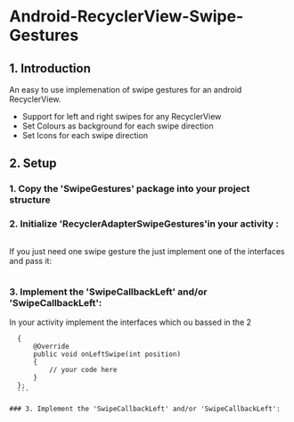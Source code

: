 # Android-RecyclerView-Swipe-Gestures

## 1. Introduction 

An easy to use implemenation of swipe gestures for an android RecyclerView. 

* Support for left and right swipes for any RecyclerView
* Set Colours as background for each swipe direction
* Set Icons for each swipe direction 

## 2. Setup 
 
### 1. Copy the 'SwipeGestures' package into your project structure 
### 2. Initialize 'RecyclerAdapterSwipeGestures'in your activity : 
 ```  RecyclerAdapterSwipeGestures recyclerAdapterSwipeGestures = new RecyclerAdapterSwipeGestures(rightCallback, leftCallback);
```
If you just need one swipe gesture the just implement one of the interfaces and pass it:
 ```  RecyclerAdapterSwipeGestures recyclerAdapterSwipeGestures = new RecyclerAdapterSwipeGestures(rightCallback);
```
 
### 3. Implement the 'SwipeCallbackLeft' and/or 'SwipeCallbackLeft':
In your activity implement the interfaces which ou bassed in the 2 
  ```  private SwipeCallbackLeft leftCallback = new SwipeCallbackLeft()
    {
        @Override
        public void onLeftSwipe(int position)
        {
            // your code here 
        }
    }; 
    ``` 
    
### 3. Implement the 'SwipeCallbackLeft' and/or 'SwipeCallbackLeft':
